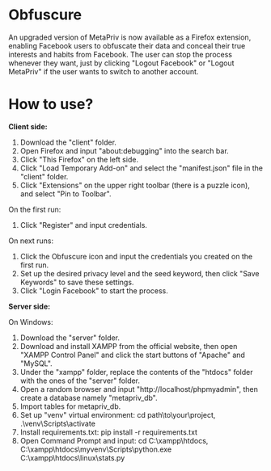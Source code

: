 # Obfuscure

An upgraded version of MetaPriv is now available as a Firefox extension, enabling Facebook users to obfuscate their data and conceal their true interests and habits from Facebook. The user can stop the process whenever they want, just by clicking "Logout Facebook" or "Logout MetaPriv" if the user wants to switch to another account.

# How to use?

**Client side:**

1. Download the "client" folder.
2. Open Firefox and input "about:debugging" into the search bar.
3. Click "This Firefox" on the left side.
4. Click "Load Temporary Add-on" and select the "manifest.json" file in the "client" folder.
5. Click "Extensions" on the upper right toolbar (there is a puzzle icon), and select "Pin to Toolbar".

On the first run:

1. Click "Register" and input credentials.

On next runs:

1. Click the Obfuscure icon and input the credentials you created on the first run.
2. Set up the desired privacy level and the seed keyword, then click "Save Keywords" to save these settings.
3. Click "Login Facebook" to start the process.

**Server side:**

On Windows:

1. Download the "server" folder.
2. Download and install XAMPP from the official website, then open "XAMPP Control Panel" and click the start buttons of "Apache" and "MySQL".
3. Under the "xampp" folder, replace the contents of the "htdocs" folder with the ones of the "server" folder.
4. Open a random browser and input "http://localhost/phpmyadmin", then create a database namely "metapriv_db".
5. Import tables for metapriv_db.
6. Set up "venv" virtual environment: cd path\to\your\project, .\venv\Scripts\activate
7. Install requirements.txt: pip install -r requirements.txt
8. Open Command Prompt and input: cd C:\xampp\htdocs, C:\\xampp\htdocs\\myvenv\\Scripts\\python.exe C:\\xampp\\htdocs\\linux\\stats.py
